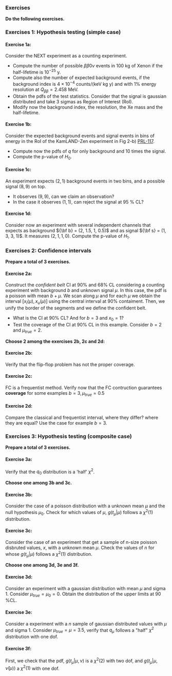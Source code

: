 ### Exercises
**Do the following exercises.**
### Exercises 1: Hypothesis testing (simple case)

#### Exercise 1a: 
Consider the NEXT experiment as a counting experiment. 
- Compute the number of possible $\beta{\beta}0\nu$ events in 100 kg of Xenon if the half-lifetime is $10^{-25}$ y. 
- Compute also the number of expected background events, if the background index is $4 \times 10^{-4}$ counts/(keV kg y) and with 1% energy resolution at $Q_{\beta\beta} = 2.458$ MeV. 
- Obtain the pdfs of the test statistics. Consider that the signal is gaussian distributed and take 3 sigmas as Region of Interest (RoI).
- Modify now the background index, the resolution, the Xe mass and the half-lifetime.

#### Exercise 1b:
Consider the expected background events and signal events in bins of energy in the RoI of the KamLAND-Zen experiment in Fig 2-b) [PRL-117](https://arxiv.org/abs/1605.02889). 
- Compute now the pdfs of $q$ for only background and 10 times the signal.
- Compute the p-value of $H_0$.

#### Exercise 1c:
An experiment expects $(2, 1)$ background events in two bins, and a possible signal $(8, 9)$ on top. 
- It observes $(9, 9)$, can we claim an observation?
- In the case it observes $(1, 1)$, can reject the signal at 95 % CL?

#### Exercise 1d:
Consider now an experiment with several independent channels that expects as background ${\bf b} = (2, 1.5, 1, 0.5)$ and as signal ${\bf s} = (1, 3, 3, 1)$. It measures $(2, 1, 1, 0)$. Compute the p-value of $H_1$.

### Exercises 2: Confidence intervals

**Prepare a total of 3 exercises.**

#### Exercise 2a: 
Construct the *confident belt* CI at 90% and 68% CL considering a counting experiment with background $b$ and unknown signal $\mu$. In this case, the pdf is a poisson with mean $b + \mu$. We scan along $\mu$ and for each $\mu$ we obtain the interval $[x_l(\mu), x_u(\mu)]$ using the central interval at 90% contaiment. Then, we unify the border of the segments and we define the confident belt.
- What is the CI at 90% CL? And for $b=3$ and $x_0 = 1$?
- Test the coverage of the CI at 90% CL in this example. Consider $b=2$ and $\mu_{true} = 2$.

**Choose 2 among the exercises 2b, 2c and 2d:**

#### Exercise 2b:
Verify that the flip-flop problem has not the proper coverage.

#### Exercise 2c: 
FC is a frequentist method. Verify now that the FC contruction guarantees **coverage** for some examples $b = 3, \mu_{true} = 0.5$

#### Exercise 2d: 
Compare the classical and frequentist interval, where they differ? where they are equal? Use the case for example $b=3$.

### Exercises 3: Hypothesis testing (composite case)

**Prepare a total of 3 exercises.**

#### Exercise 3a: 
Verify that the $q_0$ distribution is a 'half' $\chi^2$.

**Choose one among 3b and 3c.**

#### Exercise 3b:
 Consider the case of a poisson distribution with a unknown mean $\mu$ and the null hypothesis $\mu_0$. Check for which values of $\mu$, $g(t_\mu | \mu)$ follows a $\chi^2(1)$ distribution.

#### Exercise 3c:
Consider the case of an experiment that get a sample of n-size poisson disbruted values, $x$, with a unknown mean $\mu$. Check the values of $n$ for whose $g(t_\mu | \mu)$ follows a $\chi^2(1)$ distribution.

**Choose one among 3d, 3e and 3f.**

#### Exercise 3d:
Consider an experiment with a gaussian distribution with mean $\mu$ and sigma 1. Consider $\mu_{true} = \mu_0 = 0$. Obtain the distribution of the upper limits at 90 %CL.

#### Exercise 3e:
Consider a experiment with a $n$ sample of gaussian distributed values with $\mu$ and sigma 1. Consider $\mu_{true} = \mu = 3.5$, verify that $q_\mu$ follows a "half" $\chi^2$ distribution with one dof.

#### Exercise 3f:
First, we check that the pdf, $g( t_\mu | \mu, \nu)$ is a $\chi^2(2)$ with two dof, and $g(t_\mu | \mu, \hat{\nu}(\mu))$ a $\chi^2(1)$ with one dof.
